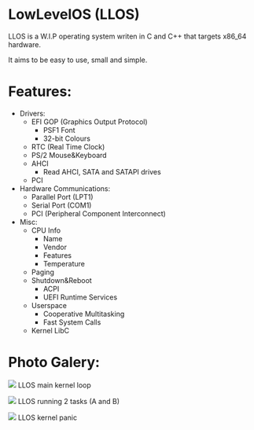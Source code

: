 # LowLevelOS (LLOS)

LLOS is a W.I.P operating system writen in C and C++ that targets x86_64 hardware.

It aims to be easy to use, small and simple.

# Features:
 - Drivers:
    - EFI GOP (Graphics Output Protocol)
         - PSF1 Font
         - 32-bit Colours
    - RTC (Real Time Clock) 
    - PS/2 Mouse&Keyboard
    - AHCI
         - Read AHCI, SATA and SATAPI drives
    - PCI
 - Hardware Communications:
    - Parallel Port (LPT1)
    - Serial Port (COM1)
    - PCI (Peripheral Component Interconnect)
 - Misc:
    - CPU Info
         - Name
         - Vendor
         - Features
         - Temperature
    - Paging
    - Shutdown&Reboot
         - ACPI
         - UEFI Runtime Services
    - Userspace
         - Cooperative Multitasking
         - Fast System Calls
    - Kernel LibC

# Photo Galery:
![](https://i.imgur.com/YakZyn8.png)
LLOS main kernel loop

![](https://i.imgur.com/nE6Pm7g.png)
LLOS running 2 tasks (A and B)

![](https://i.imgur.com/7539MjY.png)
LLOS kernel panic
